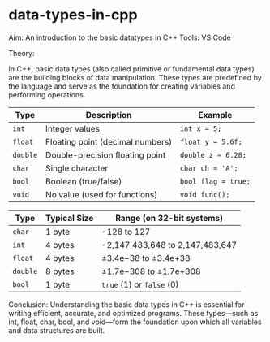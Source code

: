 # data-types-in-cpp
Aim: An introduction to the basic datatypes in C++
Tools: VS Code

Theory:

In C++, basic data types (also called primitive or fundamental data types) are the building blocks of data manipulation. These types are predefined by the language and serve as the foundation for creating variables and performing operations.

| Type     | Description                      | Example             |
| -------- | -------------------------------- | ------------------- |
| `int`    | Integer values                   | `int x = 5;`        |
| `float`  | Floating point (decimal numbers) | `float y = 5.6f;`   |
| `double` | Double-precision floating point  | `double z = 6.28;`  |
| `char`   | Single character                 | `char ch = 'A';`    |
| `bool`   | Boolean (true/false)             | `bool flag = true;` |
| `void`   | No value (used for functions)    | `void func();`      |

| Type     | Typical Size | Range (on 32-bit systems)       |
| -------- | ------------ | ------------------------------- |
| `char`   | 1 byte       | -128 to 127                     |
| `int`    | 4 bytes      | -2,147,483,648 to 2,147,483,647 |
| `float`  | 4 bytes      | ±3.4e−38 to ±3.4e+38            |
| `double` | 8 bytes      | ±1.7e−308 to ±1.7e+308          |
| `bool`   | 1 byte       | `true` (1) or `false` (0)       |



Conclusion:
Understanding the basic data types in C++ is essential for writing efficient, accurate, and optimized programs. These types—such as int, float, char, bool, and void—form the foundation upon which all variables and data structures are built.
